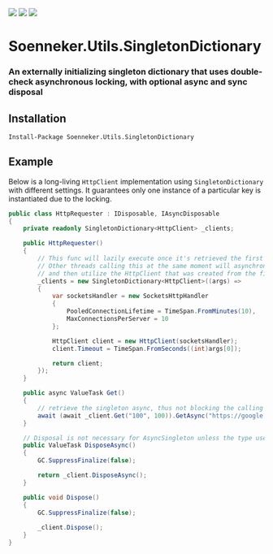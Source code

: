 [![](https://img.shields.io/nuget/v/Soenneker.Utils.SingletonDictionary.svg?style=for-the-badge)](https://www.nuget.org/packages/Soenneker.Utils.SingletonDictionary/)
[![](https://img.shields.io/github/actions/workflow/status/soenneker/soenneker.utils.singletondictionary/publish-package.yml?style=for-the-badge)](https://github.com/soenneker/soenneker.utils.singletondictionary/actions/workflows/publish-package.yml)
[![](https://img.shields.io/nuget/dt/Soenneker.Utils.SingletonDictionary.svg?style=for-the-badge)](https://www.nuget.org/packages/Soenneker.Utils.SingletonDictionary/)

# ![]() Soenneker.Utils.SingletonDictionary
### An externally initializing singleton dictionary that uses double-check asynchronous locking, with optional async and sync disposal

## Installation

```
Install-Package Soenneker.Utils.SingletonDictionary
```

## Example

Below is a long-living `HttpClient` implementation using `SingletonDictionary` with different settings. It guarantees only one instance of a particular key is instantiated due to the locking.

```csharp
public class HttpRequester : IDisposable, IAsyncDisposable
{
    private readonly SingletonDictionary<HttpClient> _clients;

    public HttpRequester()
    {
        // This func will lazily execute once it's retrieved the first time.
        // Other threads calling this at the same moment will asynchronously wait,
        // and then utilize the HttpClient that was created from the first caller.
        _clients = new SingletonDictionary<HttpClient>((args) =>
        {
            var socketsHandler = new SocketsHttpHandler
            {
                PooledConnectionLifetime = TimeSpan.FromMinutes(10),
                MaxConnectionsPerServer = 10
            };

            HttpClient client = new HttpClient(socketsHandler);
            client.Timeout = TimeSpan.FromSeconds((int)args[0]);

            return client;
        });
    }

    public async ValueTask Get()
    {
        // retrieve the singleton async, thus not blocking the calling thread
        await (await _client.Get("100", 100)).GetAsync("https://google.com");
    }

    // Disposal is not necessary for AsyncSingleton unless the type used is IDisposable/IAsyncDisposable
    public ValueTask DisposeAsync()
    {
        GC.SuppressFinalize(false);

        return _client.DisposeAsync();
    }

    public void Dispose()
    {
        GC.SuppressFinalize(false);
        
        _client.Dispose();
    }
}
```